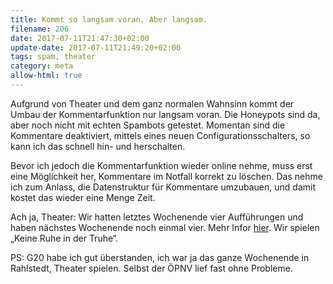 ```yaml
---
title: Kommt so langsam voran. Aber langsam.
filename: 206
date: 2017-07-11T21:47:30+02:00
update-date: 2017-07-11T21:49:20+02:00
tags: spam, theater
category: meta
allow-html: true
---
```

<p>Aufgrund von Theater und dem ganz normalen Wahnsinn kommt der Umbau der Kommentarfunktion nur langsam voran. Die Honeypots sind da, aber noch nicht mit echten Spambots getestet. Momentan sind die Kommentare deaktiviert, mittels eines neuen Configurationsschalters, so kann ich das schnell hin- und herschalten.</p>

<p>Bevor ich jedoch die Kommentarfunktion wieder online nehme, muss erst eine Möglichkeit her, Kommentare im Notfall korrekt zu löschen. Das nehme ich zum Anlass, die Datenstruktur für Kommentare umzubauen, und damit kostet das wieder eine Menge Zeit.</p>

<p>Ach ja, Theater: Wir hatten letztes Wochenende vier Aufführungen und haben nächstes Wochenende noch einmal vier. Mehr Infor <a href="http://art-hh.de/">hier</a>. Wir spielen „Keine Ruhe in der Truhe“.</p>

<p>PS: G20 habe ich gut überstanden, ich war ja das ganze Wochenende in Rahlstedt, Theater spielen. Selbst der ÖPNV lief fast ohne Probleme.</p>
